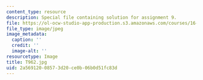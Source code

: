 ```yaml
---
content_type: resource
description: Special file containing solution for assignment 9.
file: https://ol-ocw-studio-app-production.s3.amazonaws.com/courses/16-21-techniques-for-structural-analysis-and-design-spring-2005/2a56912008573d20ce0b06b0d51fc83d_T962.jpg
file_type: image/jpeg
image_metadata:
  caption: ''
  credit: ''
  image-alt: ''
resourcetype: Image
title: T962.jpg
uid: 2a569120-0857-3d20-ce0b-06b0d51fc83d
---
```

